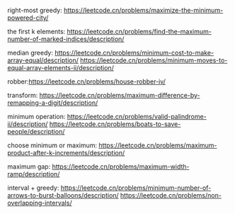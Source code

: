 
right-most greedy: https://leetcode.cn/problems/maximize-the-minimum-powered-city/

the first k elements: https://leetcode.cn/problems/find-the-maximum-number-of-marked-indices/description/

median greedy:
https://leetcode.cn/problems/minimum-cost-to-make-array-equal/description/
https://leetcode.cn/problems/minimum-moves-to-equal-array-elements-ii/description/

robber:https://leetcode.cn/problems/house-robber-iv/

transform:
https://leetcode.cn/problems/maximum-difference-by-remapping-a-digit/description/

minimum operation:
https://leetcode.cn/problems/valid-palindrome-ii/description/
https://leetcode.cn/problems/boats-to-save-people/description/

choose minimum or maximum:
https://leetcode.cn/problems/maximum-product-after-k-increments/description/

maximum gap:
https://leetcode.cn/problems/maximum-width-ramp/description/

interval + greedy:
https://leetcode.cn/problems/minimum-number-of-arrows-to-burst-balloons/description/
https://leetcode.cn/problems/non-overlapping-intervals/